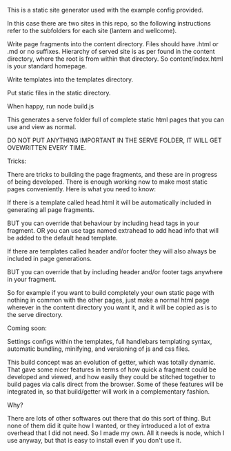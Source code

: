 This is a static site generator used with the example config provided.

In this case there are two sites in this repo, so the following instructions refer to the subfolders for each site (lantern and wellcome).

Write page fragments into the content directory. Files should have .html or .md or no suffixes. Hierarchy of served site is as per found 
in the content directory, where the root is from within that directory. So content/index.html is your standard homepage.

Write templates into the templates directory.

Put static files in the static directory.

When happy, run node build.js

This generates a serve folder full of complete static html pages that you can use and view as normal.

DO NOT PUT ANYTHING IMPORTANT IN THE SERVE FOLDER, IT WILL GET OVEWRITTEN EVERY TIME.

Tricks:

There are tricks to building the page fragments, and these are in progress of being developed. 
There is enough working now to make most static pages conveniently. Here is what you need to know:

If there is a template called head.html it will be automatically included in generating all page fragments.

BUT you can override that behaviour by including head tags in your fragment. OR you can use tags named extrahead 
to add head info that will be added to the default head template.

If there are templates called header and/or footer they will also always be included in page generations.

BUT you can override that by including header and/or footer tags anywhere in your fragment.

So for example if you want to build completely your own static page with nothing in common with the other pages, 
just make a normal html page wherever in the content directory you want it, and it will be copied as is to the 
serve directory.

Coming soon:

Settings configs within the templates, full handlebars templating syntax, automatic bundling, minifying, and versioning of js and css files.

This build concept was an evolution of getter, which was totally dynamic. That gave some nicer features in terms of how quick a fragment could 
be developed and viewed, and how easily they could be stitched together to build pages via calls direct from the browser. Some of these features 
will be integrated in, so that build/getter will work in a complementary fashion.

Why?

There are lots of other softwares out there that do this sort of thing. But none of them did it quite how I wanted, or they introduced a lot of 
extra overhead that I did not need. So I made my own. All it needs is node, which I use anyway, but that is easy to install even if you don't use it.



